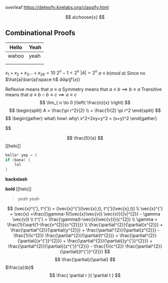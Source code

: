 overleaf
https://detexify.kirelabs.org/classify.html


$$
a\choose{x}
$$

## Combinational Proofs
| Hello | Yeah |
| ----- | ---- |
| wahoo | yeah |
|       |      |
|       |      |


$x_{1} + x_{2} +x_{3} \dots + x_{26} =10$
$2^n -1 < 2^n$
$\vert A\vert=2^n$
$a\equiv b(mod\ a)$
Since no $\hat{a}\bar{a}\space h$
$\hat{a}\bar{a}\psi(f'(x))$

Reflexive means that $a\equiv a$
Symmetry means that $a\equiv b\implies b\equiv a$
Transitive means that $a\equiv b \cap b\equiv c \implies a\equiv c$
$$
\lim_{ n \to 0 }\left( \frac{n}{x} \right) 
$$
$$
\begin{split}
A  = \frac{\pi r^2}{2} \\
  = \frac{1}{2} \pi r^2
\end{split}
$$
$$
\begin{gather}
what\\
how\\
why\\
x^2+2xy+y^2 = (x+y)^2
\end{gather}

$$

$$
\frac{5}{a}
$$
[[helo]]
```c
hello* yep = 5
if (bana) {
	lol
}
```

**backslash**

**bold**
[[helo]]
> yeah
> yeah


$$
(\vec{x}^{'}, t^{'}) = (\vec{x}^{'}(\vec{x},t), t^{'}(\vec{x},t)) \\ 
\vec{x}^{'} = \vec{x} +\frac{(\gamma-1)(\vec{x}\vec{v}) \vec{v}}{|v|^{2}} - \gamma \vec{v}t \\ 
t^{'} = \frac{\gamma(t-\vec{x}\vec{v})}{c^{2}} \\ 
\gamma = \frac{1}{\sqrt{1-\frac{v^{2}}{c^{2}}}} \\ 
\frac{\partial^{2}}{\partial{x^{2}}} + \frac{\partial^{2}}{\partial{y^{2}}} + \frac{\partial^{2}}{\partial{z^{2}}} - \frac{1}{c^{2}} \frac{\partial^{2}}{\partial{t^{2}}} = \frac{\partial^{2}}{\partial{{x^{'}}^{2}}} + \frac{\partial^{2}}{\partial{{y^{'}}^{2}}} + \frac{\partial^{2}}{\partial{{z^{'}}^{2}}} - \frac{1}{c^{2}} \frac{\partial^{2}}{\partial{{t^{'}}^{2}}}
$$$$
\frac{\partial}{\partial}
$$
$\frac{a}{b}$
$$
\frac{ \partial r }{ \partial t } 
$$

